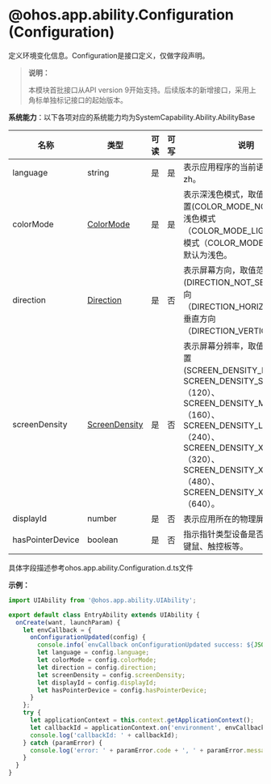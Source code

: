 # @ohos.app.ability.Configuration (Configuration)

定义环境变化信息。Configuration是接口定义，仅做字段声明。

> **说明：**
> 
> 本模块首批接口从API version 9开始支持。后续版本的新增接口，采用上角标单独标记接口的起始版本。

**系统能力**：以下各项对应的系统能力均为SystemCapability.Ability.AbilityBase

  | 名称 | 类型 | 可读 | 可写 | 说明 |
| -------- | -------- | -------- | -------- | -------- |
| language | string | 是 | 是 | 表示应用程序的当前语言。例如：zh。 |
| colorMode | [ColorMode](js-apis-app-ability-configurationConstant.md#configurationconstantcolormode) | 是 | 是 | 表示深浅色模式，取值范围：未设置(COLOR_MODE_NOT_SET)，浅色模式（COLOR_MODE_LIGHT），深色模式（COLOR_MODE_DARK）。默认为浅色。 |
| direction | [Direction](js-apis-app-ability-configurationConstant.md#configurationconstantdirection) | 是 | 否 | 表示屏幕方向，取值范围：未设置(DIRECTION_NOT_SET)，水平方向（DIRECTION_HORIZONTAL），垂直方向（DIRECTION_VERTICAL）。 |
| screenDensity  | [ScreenDensity](js-apis-app-ability-configurationConstant.md#configurationconstantscreendensity) | 是 | 否 | 表示屏幕分辨率，取值范围：未设置(SCREEN_DENSITY_NOT_SET)，SCREEN_DENSITY_SDPI（120）、SCREEN_DENSITY_MDPI（160）、SCREEN_DENSITY_LDPI（240）、SCREEN_DENSITY_XLDPI（320）、SCREEN_DENSITY_XXLDPI（480）、SCREEN_DENSITY_XXXLDPI（640）。 |
| displayId  | number | 是 | 否 | 表示应用所在的物理屏幕Id。 |
| hasPointerDevice  | boolean | 是 | 否 | 指示指针类型设备是否已连接，如键鼠、触控板等。 |

具体字段描述参考ohos.app.ability.Configuration.d.ts文件

**示例：**
    
  ```ts
  import UIAbility from '@ohos.app.ability.UIAbility';

  export default class EntryAbility extends UIAbility {
    onCreate(want, launchParam) {
      let envCallback = {
        onConfigurationUpdated(config) {
          console.info(`envCallback onConfigurationUpdated success: ${JSON.stringify(config)}`)
          let language = config.language;
          let colorMode = config.colorMode;
          let direction = config.direction;
          let screenDensity = config.screenDensity;
          let displayId = config.displayId;
          let hasPointerDevice = config.hasPointerDevice;
        }
      };
      try {
        let applicationContext = this.context.getApplicationContext();
        let callbackId = applicationContext.on('environment', envCallback);
        console.log('callbackId: ' + callbackId);
      } catch (paramError) {
        console.log('error: ' + paramError.code + ', ' + paramError.message);
      }
    }
  }
  ```
